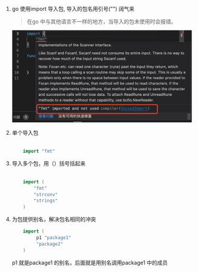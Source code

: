 1. go 使用import 导入包, 导入的包名用引号("") 阔气来

   > 在go 中与其他语言不一样的地方，当导入的包未使用时会报错。

    ![image](../../assets/4.jpg)

2. 单个导入包

    ```go

        import "fmt"

    ```

3. 导入多个包，用（）括号括起来

    ```go

        import (
	        "fmt"
	        "strconv"
	        "strings"
        )
    ```

4. 为包提供别名，解决包名相同的冲突

    ```go
        import (
             p1 "package1"
             "package2"
        )       
    ```

    p1  就是package1 的别名，后面就是用别名调用package1 中的成员
